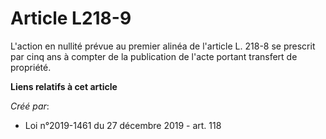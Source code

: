 # Article L218-9

L'action en nullité prévue au premier alinéa de l'article L. 218-8 se prescrit par cinq ans à compter de la publication de
l'acte portant transfert de propriété.

**Liens relatifs à cet article**

_Créé par_:

  - Loi n°2019-1461 du 27 décembre 2019 - art. 118
